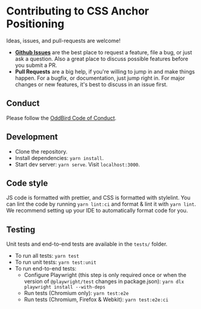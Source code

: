 # Contributing to CSS Anchor Positioning

Ideas, issues, and pull-requests are welcome!

- [**Github Issues**](https://github.com/oddbird/css-anchor-positioning/issues/)
  are the best place to request a feature, file a bug, or just ask a question.
  Also a great place to discuss possible features before you submit a PR.
- **Pull Requests** are a big help, if you're willing to jump in and make things
  happen. For a bugfix, or documentation, just jump right in. For major changes
  or new features, it's best to discuss in an issue first.

## Conduct

Please follow the [OddBird Code of Conduct](https://www.oddbird.net/conduct/).

## Development

- Clone the repository.
- Install dependencies: `yarn install`.
- Start dev server: `yarn serve`. Visit `localhost:3000`.

## Code style

JS code is formatted with prettier, and CSS is formatted with stylelint. You can
lint the code by running `yarn lint:ci` and format & lint it with `yarn lint`.
We recommend setting up your IDE to automatically format code for you.

## Testing

Unit tests and end-to-end tests are available in the `tests/` folder.

- To run all tests: `yarn test`
- To run unit tests: `yarn test:unit`
- To run end-to-end tests:
  - Configure Playwright (this step is only required once or when the version of
    `@playwright/test` changes in package.json):
    `yarn dlx playwright install --with-deps`
  - Run tests (Chromium only): `yarn test:e2e`
  - Run tests (Chromium, Firefox & Webkit): `yarn test:e2e:ci`
